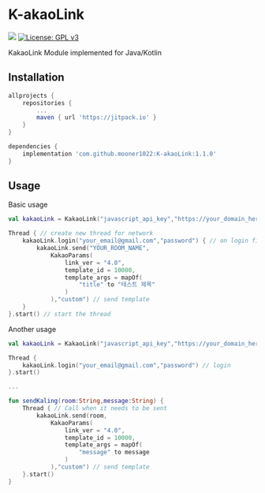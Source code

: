 # K-akaoLink

[![](https://jitpack.io/v/mooner1022/K-akaoLink.svg)](https://jitpack.io/#mooner1022/K-akaoLink)
[![License: GPL v3](https://img.shields.io/badge/License-GPLv3-blue.svg)](https://github.com/mooner1022/K-akaoLink/blob/main/LICENSE)

KakaoLink Module implemented for Java/Kotlin

Installation
------------
```gradle
allprojects {
	repositories {
		...
		maven { url 'https://jitpack.io' }
	}
}

dependencies {
    implementation 'com.github.mooner1022:K-akaoLink:1.1.0'
}
```

Usage
------------
Basic usage
```kotlin
val kakaoLink = KakaoLink("javascript_api_key","https://your_domain_here") // init library

Thread { // create new thread for network
    kakaoLink.login("your_email@gmail.com","password") { // on login finished (optional)
        kakaoLink.send("YOUR_ROOM_NAME",
            KakaoParams(
                link_ver = "4.0",
                template_id = 10000,
                template_args = mapOf(
                    "title" to "테스트 제목"
                )
            ),"custom") // send template
    }
}.start() // start the thread
```

Another usage
```kotlin
val kakaoLink = KakaoLink("javascript_api_key","https://your_domain_here") // init library

Thread {
    kakaoLink.login("your_email@gmail.com","password") // login
}.start()

...

fun sendKaling(room:String,message:String) {
    Thread { // Call when it needs to be sent
        kakaoLink.send(room,
            KakaoParams(
                link_ver = "4.0",
                template_id = 10000,
                template_args = mapOf(
                    "message" to message
                )
            ),"custom") // send template
    }.start()
}
```
